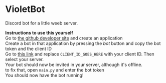 # VioletBot
Discord bot for a little weeb server.

**Instructions to use this yourself**
<br /> Go to [the github developer site](https://discordapp.com/developers/) and create an application
<br /> Create a bot in that application by pressing the *bot* button and copy the bot token and the client ID
<br /> Go to [this link](https://discordapp.com/oauth2/authorize?client_id=CLIENT_ID_GOES_HERE&scope=bot&permissions=8) and replace `CLIENT_ID_GOES_HERE` with your client ID. Then select your server.
<br /> Your bot should now be invited in your server, although it's offline.
<br /> to fix that, open `main.py` and enter the bot token
<br /> You should now have the bot running!

